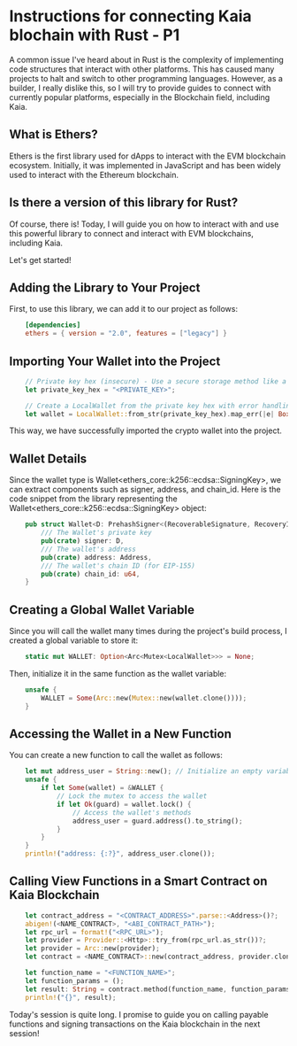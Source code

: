 # Instructions for connecting Kaia blochain with Rust - P1
A common issue I've heard about in Rust is the complexity of implementing code structures that interact with other platforms. This has caused many projects to halt and switch to other programming languages. However, as a builder, I really dislike this, so I will try to provide guides to connect with currently popular platforms, especially in the Blockchain field, including Kaia.

## What is Ethers?
Ethers is the first library used for dApps to interact with the EVM blockchain ecosystem. Initially, it was implemented in JavaScript and has been widely used to interact with the Ethereum blockchain.

## Is there a version of this library for Rust?
Of course, there is! Today, I will guide you on how to interact with and use this powerful library to connect and interact with EVM blockchains, including Kaia.

Let's get started!

## Adding the Library to Your Project
First, to use this library, we can add it to our project as follows:

```toml
    [dependencies]
    ethers = { version = "2.0", features = ["legacy"] }
```

## Importing Your Wallet into the Project

```rust
    // Private key hex (insecure) - Use a secure storage method like a `.env` file
    let private_key_hex = "<PRIVATE_KEY>";

    // Create a LocalWallet from the private key hex with error handling
    let wallet = LocalWallet::from_str(private_key_hex).map_err(|e| Box::new(e) as Box<dyn std::error::Error>)?;
```

This way, we have successfully imported the crypto wallet into the project.

## Wallet Details
Since the wallet type is Wallet<ethers_core::k256::ecdsa::SigningKey>, we can extract components such as signer, address, and chain_id. Here is the code snippet from the library representing the Wallet<ethers_core::k256::ecdsa::SigningKey> object:

```rust
    pub struct Wallet<D: PrehashSigner<(RecoverableSignature, RecoveryId)>> {
        /// The Wallet's private key
        pub(crate) signer: D,
        /// The wallet's address
        pub(crate) address: Address,
        /// The wallet's chain ID (for EIP-155)
        pub(crate) chain_id: u64,
    }
```

## Creating a Global Wallet Variable
Since you will call the wallet many times during the project's build process, I created a global variable to store it:
```rust
    static mut WALLET: Option<Arc<Mutex<LocalWallet>>> = None;
```

Then, initialize it in the same function as the wallet variable:
```rust
    unsafe {
        WALLET = Some(Arc::new(Mutex::new(wallet.clone())));
    }
```

## Accessing the Wallet in a New Function
You can create a new function to call the wallet as follows:

```rust
    let mut address_user = String::new(); // Initialize an empty variable to avoid warnings
    unsafe {
        if let Some(wallet) = &WALLET {
            // Lock the mutex to access the wallet
            if let Ok(guard) = wallet.lock() {
                // Access the wallet's methods
                address_user = guard.address().to_string();
            }
        }
    }
    println!("address: {:?}", address_user.clone());
```

## Calling View Functions in a Smart Contract on Kaia Blockchain
```rust
    let contract_address = "<CONTRACT_ADDRESS>".parse::<Address>()?;
    abigen!(<NAME_CONTRACT>, "<ABI_CONTRACT_PATH>");
    let rpc_url = format!("<RPC_URL>");
    let provider = Provider::<Http>::try_from(rpc_url.as_str())?;
    let provider = Arc::new(provider);
    let contract = <NAME_CONTRACT>::new(contract_address, provider.clone());

    let function_name = "<FUNCTION_NAME>";
    let function_params = ();
    let result: String = contract.method(function_name, function_params)?.call().await?;
    println!("{}", result);
```
Today's session is quite long. I promise to guide you on calling payable functions and signing transactions on the Kaia blockchain in the next session!
